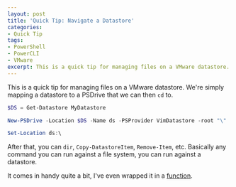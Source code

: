 ```yaml
---
layout: post
title: 'Quick Tip: Navigate a Datastore'
categories:
- Quick Tip
tags:
- PowerShell
- PowerCLI
- VMware
excerpt: This is a quick tip for managing files on a VMware datastore.
---
```

This is a quick tip for managing files on a VMware datastore. We're simply mapping a datastore to a PSDrive that we can then `cd` to.

~~~ powershell
$DS = Get-Datastore MyDatastore

New-PSDrive -Location $DS -Name ds -PSProvider VimDatastore -root "\"

Set-Location ds:\
~~~

After that, you can `dir`, `Copy-DatastoreItem`, `Remove-Item`, etc. Basically any command you can run against a file system, you can run against a datastore.

It comes in handy quite a bit, I've even wrapped it in a [function](https://github.com/clintcolding/TheToolbox/blob/master/Map-Datastore.ps1).
